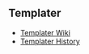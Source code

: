 ## Templater

- [Templater Wiki](https://github.com/Nexters/Templater/wiki)
- [Templater History](https://github.com/Nexters/Templater/projects)
